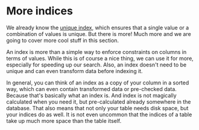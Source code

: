 # More indices

We already know the [unique index](../data_consistency/unique_indice.md), which ensures that a single value or a combination of values is unique.
But there is more!
Much more and we are going to cover more cool stuff in this section.

An index is more than a simple way to enforce constraints on columns in terms of values.
While this is of course a nice thing, we can use it for more, especially for speeding up our search.
Also, an index doesn't need to be unique and can even transform data before indexing it.

In general, you can think of an index as a copy of your column in a sorted way, which can even contain transformed data or pre-checked data.
Because that's basically what an index is.
And index is not magically calculated when you need it, but pre-calculated already somewhere in the database.
That also means that not only your table needs disk space, but your indices do as well.
It is not even uncommon that the indices of a table take up much more space than the table itself. 
